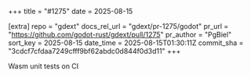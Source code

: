 +++
title = "#1275"
date = 2025-08-15

[extra]
repo = "gdext"
docs_rel_url = "gdext/pr-1275/godot"
pr_url = "https://github.com/godot-rust/gdext/pull/1275"
pr_author = "PgBiel"
sort_key = 2025-08-15
date_time = 2025-08-15T01:30:11Z
commit_sha = "3cdcf7cfdaa7249cfff9bf62abdc0d844f0d3d11"
+++

Wasm unit tests on CI
